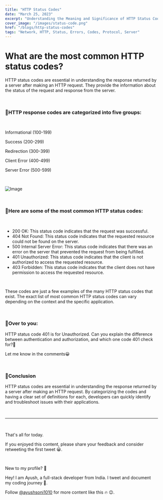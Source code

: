 ```yaml
---
title: "HTTP Status Codes"
date: "March 25, 2023"
excerpt: "Understanding the Meaning and Significance of HTTP Status Codes"
cover_image: "/images/status-code.png"
href: "/blogs/http-status-codes"
tags: "Network, HTTP, Status, Errors, Codes, Protocol, Server"
---
```


# **What are the most common HTTP status codes?**

HTTP status codes are essential in understanding the response returned by a server after making an HTTP request. They provide the information about the status of the request and response from the server.

&nbsp;

### 🎯HTTP response codes are categorized into five groups:

&nbsp;

Informational (100-199)

Success (200-299)

Redirection (300-399)

Client Error (400-499)

Server Error (500-599)

&nbsp;
&nbsp;
&nbsp;

![Image](https://dev-to-uploads.s3.amazonaws.com/uploads/articles/ewwmocekdo8mme6dbi2a.png)

&nbsp;
&nbsp;
&nbsp;

### 🎯Here are some of the most common HTTP status codes:

&nbsp;

- 200 OK: This status code indicates that the request was successful.
- 404 Not Found: This status code indicates that the requested resource could not be found on the server.
- 500 Internal Server Error: This status code indicates that there was an error on the server that prevented the request from being fulfilled.
- 401 Unauthorized: This status code indicates that the client is not authorized to access the requested resource.
- 403 Forbidden: This status code indicates that the client does not have permission to access the requested resource.

&nbsp;

These codes are just a few examples of the many HTTP status codes that exist. The exact list of most common HTTP status codes can vary depending on the context and the specific application.

&nbsp;
&nbsp;

### 🤔**Over to you:**

HTTP status code 401 is for Unauthorized. Can you explain the difference between authentication and authorization, and which one code 401 check for?👀

Let me know in the comments😀

&nbsp;

### 🎯**Conclusion**

HTTP status codes are essential in understanding the response returned by a server after making an HTTP request. By categorizing the codes and having a clear set of definitions for each, developers can quickly identify and troubleshoot issues with their applications.

&nbsp;

---

&nbsp;

That's all for today.

If you enjoyed this content, please share your feedback and consider retweeting the first tweet 😀.

&nbsp;

New to my profile? 🎉

Hey! I am Ayush, a full-stack developer from India. I tweet and document my coding journey 🌸.

Follow [@ayushsoni1010](https://twitter.com/ayushsoni1010) for more content like this 🔥 😉.
